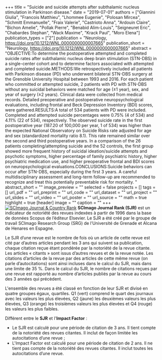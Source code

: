 +++
title = "Suicide and suicide attempts after subthalamic nucleus stimulation in Parkinson disease."
date = "2019-07-01"
authors = ["Giannini Giulia", "Francois Matthieu", "Lhommee Eugenie", "Polosan Mircea", "Schmitt Emmanuelle", "Fraix Valerie", "Castrioto Anna", "Ardouin Claire", "Bichon Amelie", "Pollak Pierre", "Benabid Alim-Louis", "Seigneuret Eric", "Chabardes Stephan", "Wack Maxime", "Krack Paul", "Moro Elena"]
publication_types = ["2"]
publication = "Neurology, https://doi.org/10.1212/WNL.0000000000007665"
publication_short = "Neurology, https://doi.org/10.1212/WNL.0000000000007665"
abstract = "OBJECTIVE:To determine the postoperative attempted and completed suicide rates after subthalamic nucleus deep brain stimulation (STN-DBS) in a single-center cohort and to determine factors associated with attempted and completed suicide.METHODS:We retrospectively included all patients with Parkinson disease (PD) who underwent bilateral STN-DBS surgery at the Grenoble University Hospital between 1993 and 2016. For each patient who committed or attempted suicide, 2 patients with PD with STN-DBS without any suicidal behaviors were matched for age (±1 year), sex, and year of surgery (±2 years). Clinical data were collected from medical records. Detailed preoperative and postoperative neuropsychological evaluations, including frontal and Beck Depression Inventory (BDI) scores, were gathered.RESULTS:A total of 534 patients with PD were included. Completed and attempted suicide percentages were 0.75% (4 of 534) and 4.11% (22 of 534), respectively. The observed suicide rate in the first postoperative year (187.20 of 100,000 per year, 1 of 534) was higher than the expected National Observatory on Suicide Risks rate adjusted for age and sex (standardized mortality ratio 8.1). This rate remained similar over the second and third postoperative years. In a comparison of the 26 patients completing/attempting suicide and the 52 controls, the first group showed more frequent history of suicidal ideation/suicide attempts and psychotic symptoms, higher percentage of family psychiatric history, higher psychiatric medication use, and higher preoperative frontal and BDI scores on neuropsychological evaluations.CONCLUSIONS:Suicide behaviors can occur after STN-DBS, especially during the first 3 years. A careful multidisciplinary assessment and long-term follow-up are recommended to recognize and treat this potentially preventable risk for mortality. "
abstract_short = ""
image_preview = ""
selected = false
projects = []
tags = []
url_pdf = ""
url_preprint = ""
url_code = ""
url_dataset = ""
url_project = ""
url_slides = ""
url_video = ""
url_poster = ""
url_source = ""
math = true
highlight = true
[header]
image = ""
caption = ""
+++
<a href="https://www.scimagojr.com/journalsearch.php?q=17952&amp;tip=sid&amp;exact=no" title="SCImago Journal &amp; Country Rank"><img border="0" src="https://www.scimagojr.com/journal_img.php?id=17952" alt="SCImago Journal &amp; Country Rank"  /></a>
**SCImago Journal Rank (SJR)** est un indicateur de notoriété des revues indexées à partir de 1996 dans la base de données Scopus de l’éditeur Elsevier. Le SJR a été créé par le groupe de travail SCImago Research Group (SRG) de l’Université de Grenade et Alcana de Henares en Espagne.  
  
Le SJR d’une revue est le nombre de fois où un article de cette revue est cité par d’autres articles pendant les 3 ans qui suivent sa publication, chaque citation reçue étant pondérée par la notoriété de la revue citante. Les articles « citants » sont issus d’autres revues et de la revue notée. Les citations d’articles de la revue par des articles de cette même revue (on parle d’autocitations) sont ainsi incluses dans le calcul du SJR, mais dans une limite de 35 %. Dans le calcul du SJR, le nombre de citations reçues par une revue est rapporté au nombre d’articles publiés par la revue au cours des 3 années qui précèdent.  
  
L'ensemble des revues a été classé en fonction de leur SJR et divisé en quatre groupes égaux, quartiles. Q1 (vert) comprend le quart des journaux avec les valeurs les plus élevées, Q2 (jaune) les deuxièmes valeurs les plus élevées, Q3 (orange) les troisièmes valeurs les plus élevées et Q4 (rouge) les valeurs les plus faibles.  
  
Différent entre le **SJR** et l'**Impact Factor** :  
- Le SJR est calculé pour une période de citation de 3 ans. Il tient compte de la notoriété des revues citantes. Il inclut de façon limitée les autocitations d’une revue ;  
- L'Impact Factor est calculé pour une période de citation de 2 ans. Il ne tient pas compte de la notoriété des revues citantes. Il inclut toutes les autocitations d’une revue.
